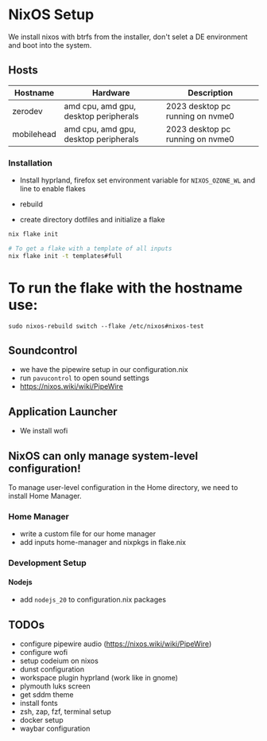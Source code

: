 # NixOS Setup

We install nixos with btrfs from the installer, don't selet a DE environment and boot into the system.

## Hosts

| Hostname   | Hardware                              | Description                      |
| ---------- | ------------------------------------- | -------------------------------- |
| zerodev    | amd cpu, amd gpu, desktop peripherals | 2023 desktop pc running on nvme0 |
| mobilehead | amd cpu, amd gpu, desktop peripherals | 2023 desktop pc running on nvme0 |

### Installation

- Install hyprland, firefox set environment variable for `NIXOS_OZONE_WL` and line to enable flakes

- rebuild

- create directory dotfiles and initialize a flake

```bash
nix flake init

# To get a flake with a template of all inputs
nix flake init -t templates#full
```

# To run the flake with the hostname use:

`sudo nixos-rebuild switch --flake /etc/nixos#nixos-test`

## Soundcontrol

- we have the pipewire setup in our configuration.nix
- run `pavucontrol` to open sound settings
- https://nixos.wiki/wiki/PipeWire

## Application Launcher

- We install wofi

## NixOS can only manage system-level configuration!

To manage user-level configuration in the Home directory, we need to install Home Manager.

### Home Manager

- write a custom file for our home manager
- add inputs home-manager and nixpkgs in flake.nix

### Development Setup

#### Nodejs

- add `nodejs_20` to configuration.nix packages

## TODOs

- configure pipewire audio (https://nixos.wiki/wiki/PipeWire)
- configure wofi
- setup codeium on nixos
- dunst configuration
- workspace plugin hyprland (work like in gnome)
- plymouth luks screen
- get sddm theme
- install fonts
- zsh, zap, fzf, terminal setup
- docker setup
- waybar configuration
